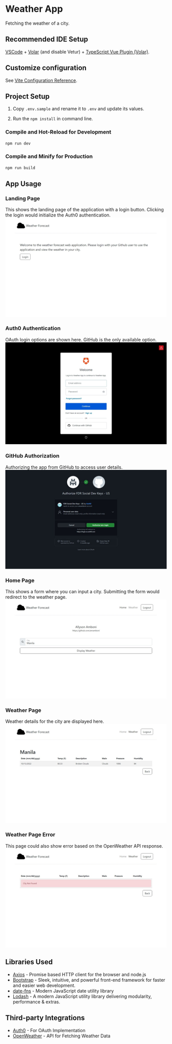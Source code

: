 # Weather App

Fetching the weather of a city.

## Recommended IDE Setup

[VSCode](https://code.visualstudio.com/) + [Volar](https://marketplace.visualstudio.com/items?itemName=Vue.volar) (and disable Vetur) + [TypeScript Vue Plugin (Volar)](https://marketplace.visualstudio.com/items?itemName=Vue.vscode-typescript-vue-plugin).

## Customize configuration

See [Vite Configuration Reference](https://vitejs.dev/config/).

## Project Setup

1. Copy ``.env.sample`` and rename it to ``.env`` and update its values.

2. Run the ``npm install`` in command line.

### Compile and Hot-Reload for Development

```sh
npm run dev
```

### Compile and Minify for Production

```sh
npm run build
```

## App Usage

### Landing Page
This shows the landing page of the application with a login button. Clicking the login would initialize the Auth0 authentication.
![Alt text](docs/1.jpeg "Landing Page")
### Auth0 Authentication
OAuth login options are shown here. GitHub is the only available option.
![Alt text](docs/2.jpeg "Auth0 Page")
### GitHub Authorization
Authorizing the app from GitHub to access user details.
![Alt text](docs/3.jpeg "GitHub Authorization")
### Home Page
This shows a form where you can input a city. Submitting the form would redirect to the weather page.
![Alt text](docs/4.jpeg "Home Page")
### Weather Page
Weather details for the city are displayed here.
![Alt text](docs/5.jpeg "Weather Page")
### Weather Page Error
This page could also show error based on the OpenWeather API response.
![Alt text](docs/6.jpeg "Weather Page Error")

## Libraries Used
- [Axios](https://github.com/axios/axios) - Promise based HTTP client for the browser and node.js
- [Bootstrap](https://github.com/twbs/bootstrap) - Sleek, intuitive, and powerful front-end framework for faster and easier web development. 
- [date-fns](https://github.com/date-fns/date-fns) - Modern JavaScript date utility library
- [Lodash](https://github.com/lodash/lodash) - A modern JavaScript utility library delivering modularity, performance & extras.

## Third-party Integrations

- [Auth0](https://auth0.com/) - For OAuth Implementation
- [OpenWeather](https://openweathermap.org/api) - API for Fetching Weather Data
